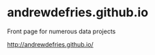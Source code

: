 andrewdefries.github.io
=======================

Front page for numerous data projects

http://andrewdefries.github.io/
